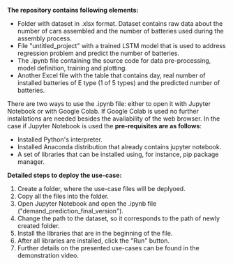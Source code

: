 **The repository contains following elements:**
- Folder with dataset in .xlsx format. Dataset contains raw data about the number of cars assembled and the number of batteries used during the assembly process.
- File "untitled_project" with a trained LSTM model that is used to address regression problem and predict the number of batteries.
- The .ipynb file containing the source code for data pre-processing, model definition, training and plotting.
- Another Excel file with the table that contains day, real number of installed batteries of E type (1 of 5 types) and the predicted number of batteries.

There are two ways to use the .ipynb file: either to open it with Jupyter Notebook or with Google Colab. If Google Colab is used no further installations are needed besides the availability of the web browser. In the case if Jupyter Notebook is used the **pre-requisites are as follows**:
- Installed Python's interpreter.
- Installed Anaconda distribution that already contains jupyter notebook.
- A set of libraries that can be installed using, for instance, pip package manager.

**Detailed steps to deploy the use-case:**
1. Create a folder, where the use-case files will be deplyoed.
2. Copy all the files into the folder.
3. Open Jupyter Notebook and open the .ipynb file ("demand_prediction_final_version").
4. Change the path to the dataset, so it corresponds to the path of newly created folder.
5. Install the libraries that are in the beginning of the file.
6. After all libraries are installed, click the "Run" button.
7. Further details on the presented use-cases can be found in the demonstration video.
